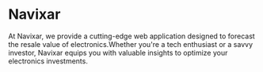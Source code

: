 # Navixar
At Navixar, we provide a cutting-edge web application designed to forecast the resale value of electronics.Whether you're a tech enthusiast or a savvy investor, Navixar equips you with valuable insights to optimize your electronics investments.
